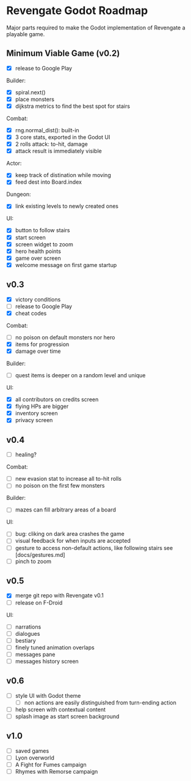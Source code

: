 Revengate Godot Roadmap
=======================

Major parts required to make the Godot implementation of Revengate a playable game.

## Minimum Viable Game (v0.2)
- [x] release to Google Play

Builder:
- [x] spiral.next()
- [x] place monsters
- [x] dijkstra metrics to find the best spot for stairs

Combat:
- [x] rng.normal_dist(): built-in
- [x] 3 core stats, exported in the Godot UI
- [x] 2 rolls attack: to-hit, damage
- [x] attack result is immediately visible

Actor:
- [x] keep track of distination while moving
- [x] feed dest into Board.index

Dungeon:
- [x] link existing levels to newly created ones

UI:
- [x] button to follow stairs
- [x] start screen
- [x] screen widget to zoom
- [x] hero health points
- [x] game over screen
- [x] welcome message on first game startup

## v0.3
- [x] victory conditions
- [ ] release to Google Play
- [x] cheat codes

Combat:
- [ ] no poison on default monsters nor hero
- [x] items for progression
- [x] damage over time

Builder:
- [ ] quest items is deeper on a random level and unique

UI:
- [x] all contributors on credits screen
- [x] flying HPs are bigger
- [x] inventory screen
- [x] privacy screen

## v0.4
- [ ] healing?

Combat:
- [ ] new evasion stat to increase all to-hit rolls
- [ ] no poison on the first few monsters

Builder:
- [ ] mazes can fill arbitrary areas of a board

UI:
- [ ] bug: cliking on dark area crashes the game
- [ ] visual feedback for when inputs are accepted
- [ ] gesture to access non-default actions, like following stairs see [docs/gestures.md]
- [ ] pinch to zoom

## v0.5
- [x] merge git repo with Revengate v0.1
- [ ] release on F-Droid

UI: 
- [ ] narrations
- [ ] dialogues
- [ ] bestiary
- [ ] finely tuned animation overlaps
- [ ] messages pane
- [ ] messages history screen

## v0.6
- [ ] style UI with Godot theme
  - [ ] non actions are easily distinguished from turn-ending action 
- [ ] help screen with contextual content
- [ ] splash image as start screen background

## v1.0
- [ ] saved games
- [ ] Lyon overworld
- [ ] A Fight for Fumes campaign
- [ ] Rhymes with Remorse campaign

